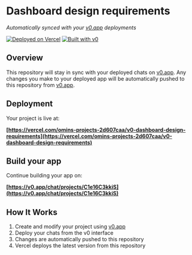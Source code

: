 # Dashboard design requirements

*Automatically synced with your [v0.app](https://v0.app) deployments*

[![Deployed on Vercel](https://img.shields.io/badge/Deployed%20on-Vercel-black?style=for-the-badge&logo=vercel)](https://vercel.com/omins-projects-2d607caa/v0-dashboard-design-requirements)
[![Built with v0](https://img.shields.io/badge/Built%20with-v0.app-black?style=for-the-badge)](https://v0.app/chat/projects/C1e16C3kkiS)

## Overview

This repository will stay in sync with your deployed chats on [v0.app](https://v0.app).
Any changes you make to your deployed app will be automatically pushed to this repository from [v0.app](https://v0.app).

## Deployment

Your project is live at:

**[https://vercel.com/omins-projects-2d607caa/v0-dashboard-design-requirements](https://vercel.com/omins-projects-2d607caa/v0-dashboard-design-requirements)**

## Build your app

Continue building your app on:

**[https://v0.app/chat/projects/C1e16C3kkiS](https://v0.app/chat/projects/C1e16C3kkiS)**

## How It Works

1. Create and modify your project using [v0.app](https://v0.app)
2. Deploy your chats from the v0 interface
3. Changes are automatically pushed to this repository
4. Vercel deploys the latest version from this repository